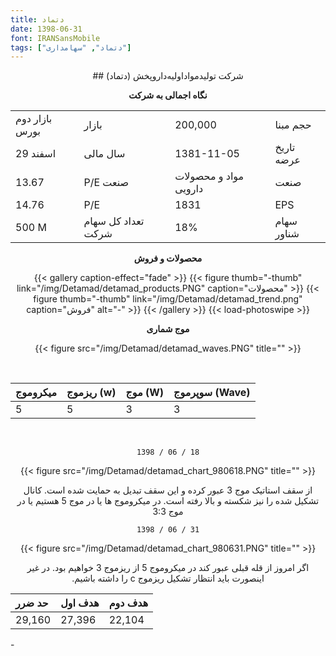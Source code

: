 ```yaml
---
title: دتماد
date: 1398-06-31
font: IRANSansMobile
tags: ["دتماد", "سهامداری"]
---
```


<div align="center">
## شرکت توليدمواداوليه‌داروپخش‌  (دتماد)

**نگاه اجمالی به شرکت**

|  |  |  |  |
| :------ |:--- |:--- |:--- |
| بازار دوم بورس | بازار | 200,000 | حجم مبنا |
| 29  اسفند | سال مالی | 1381-11-05 | تاریخ عرضه |
| 13.67 | P/E صنعت | مواد و محصولات دارویی | صنعت |
| 14.76 | P/E| 1831 | EPS|
| 500 M | تعداد کل سهام شرکت |  18% | سهام شناور |

**محصولات و فروش**

{{< gallery caption-effect="fade" >}}
  {{< figure thumb="-thumb" link="/img/Detamad/detamad_products.PNG" caption="محصولات" >}}
  {{< figure thumb="-thumb" link="/img/Detamad/detamad_trend.png" caption="فروش" alt="-" >}}
{{< /gallery >}}
{{< load-photoswipe >}}

**موج شماری**

{{< figure src="/img/Detamad/detamad_waves.PNG" title="" >}}

<br/>

| میکروموج |ریزموج (w)  | موج (W) | سوپرموج (Wave) |
| :------ |:--- |:--- |:--- |
| 5 | 5 | 3 | 3 |

<br/>


```
1398 / 06 / 18
```

{{< figure src="/img/Detamad/detamad_chart_980618.PNG" title="" >}}

<p dir="rtl">
از سقف استاتیک موج 3 عبور کرده و این سقف تبدیل به حمایت شده است.
کانال تشکیل شده را نیز شکسته و بالا رفته است.
در میکروموج ها یا در موج 5 هستیم یا در موج 3:3
</p>

```
1398 / 06 / 31
```

{{< figure src="/img/Detamad/detamad_chart_980631.PNG" title="" >}}

<p dir="rtl">
اگر امروز از قله قبلی عبور کند در میکروموج 5 از ریزموج 3 خواهیم بود. در غیر اینصورت باید انتظار تشکیل ریزموج c را داشته باشیم.
</p>


| حد ضرر | هدف اول | هدف دوم |
| :------ |:--- |:--- |
| 29,160 | 27,396 | 22,104 |

</div>
-
